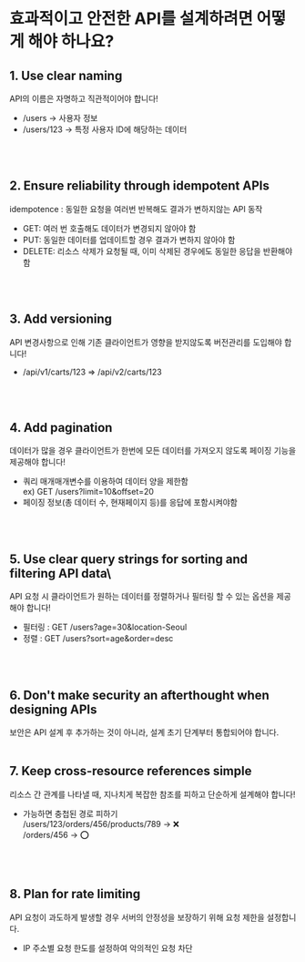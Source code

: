 # 효과적이고 안전한 API를 설계하려면 어떻게 해야 하나요?
## 1. Use clear naming
API의 이름은 자명하고 직관적이어야 합니다!<br>
- /users -> 사용자 정보
- /users/123 -> 특정 사용자 ID에 해당하는 데이터
<br>
<br>

## 2. Ensure reliability through idempotent APIs
idempotence : 동일한 요청을 여러번 반복해도 결과가 변하지않는 API 동작<br>
- GET: 여러 번 호출해도 데이터가 변경되지 않아야 함
- PUT: 동일한 데이터를 업데이트할 경우 결과가 변하지 않아야 함
- DELETE: 리소스 삭제가 요청될 때, 이미 삭제된 경우에도 동일한 응답을 반환해야 함
<br>
<br>

## 3. Add versioning
API 변경사항으로 인해 기존 클라이언트가 영향을 받지않도록 버전관리를 도입해야 합니다!
- /api/v1/carts/123 => /api/v2/carts/123
<br>
<br>

## 4. Add pagination
데이터가 많을 경우 클라이언트가 한번에 모든 데이터를 가져오지 않도록 페이징 기능을 제공해야 합니다!
- 쿼리 매개매개변수를 이용하여 데이터 양을 제한함<br>
ex) GET /users?limit=10&offset=20
- 페이징 정보(총 데이터 수, 현재페이지 등)를 응답에 포함시켜야함
<br>
<br>

## 5. Use clear query strings for sorting and filtering API data\
API 요청 시 클라이언트가 원하는 데이터를 정렬하거나 필터링 할 수 있는 옵션을 제공해야 합니다!<br>
- 필터링 : GET /users?age=30&location-Seoul
- 정렬 : GET /users?sort=age&order=desc
<br>
<br>

## 6. Don't make security an afterthought when designing APIs
보안은 API 설계 후 추가하는 것이 아니라, 설계 초기 단계부터 통합되어야 합니다.
<br>
<br>

## 7. Keep cross-resource references simple
리소스 간 관계를 나타낼 때, 지나치게 복잡한 참조를 피하고 단순하게 설계해야 합니다!
- 가능하면 충첩된 경로 피하기<br>
 /users/123/orders/456/products/789 -> ❌<br>
 /orders/456 -> ⭕️
 <br>
 <br>
 
## 8. Plan for rate limiting
API 요청이 과도하게 발생할 경우 서버의 안정성을 보장하기 위해 요청 제한을 설정합니다.
- IP 주소별 요청 한도를 설정하여 악의적인 요청 차단
